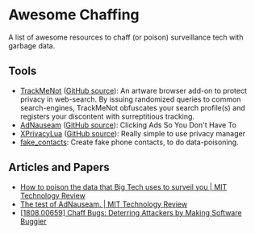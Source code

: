 # Awesome Chaffing

A list of awesome resources to chaff (or poison) surveillance tech with garbage data.

## Tools

* [TrackMeNot](https://trackmenot.io/) ([GitHub source](https://github.com/vtoubiana/TrackMeNot)): An artware browser add-on to protect privacy in web-search. By issuing randomized queries to common search-engines, TrackMeNot obfuscates your search profile(s) and registers your discontent with surreptitious tracking.
* [AdNauseam](https://adnauseam.io/) ([GitHub source](https://github.com/dhowe/AdNauseam)): Clicking Ads So You Don't Have To
* [XPrivacyLua](https://lua.xprivacy.eu/) ([GitHub source](https://github.com/M66B/XPrivacyLua)): Really simple to use privacy manager
* [fake_contacts](https://github.com/BillDietrich/fake_contacts): Create fake phone contacts, to do data-poisoning.

## Articles and Papers

* [How to poison the data that Big Tech uses to surveil you | MIT Technology Review](https://www.technologyreview.com/2021/03/05/1020376/resist-big-tech-surveillance-data/)
* [The test of AdNauseam. | MIT Technology Review](https://www.technologyreview.com/2021/01/06/1015784/adsense-google-surveillance-adnauseam-obfuscation/)
* [\[1808.00659\] Chaff Bugs: Deterring Attackers by Making Software Buggier](https://arxiv.org/abs/1808.00659)
